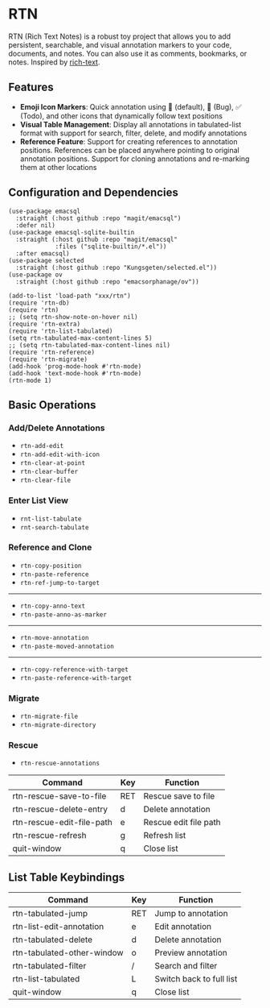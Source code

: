 # RTN
RTN (Rich Text Notes) is a robust toy project that allows you to add persistent, searchable, and visual annotation markers to your code, documents, and notes. You can also use it as comments, bookmarks, or notes. Inspired by [rich-text](https://github.com/Kinneyzhang/rich-text).

## Features
- **Emoji Icon Markers**: Quick annotation using 📝 (default), 🐛 (Bug), ✅ (Todo), and other icons that dynamically follow text positions
- **Visual Table Management**: Display all annotations in tabulated-list format with support for search, filter, delete, and modify annotations
- **Reference Feature**: Support for creating references to annotation positions. References can be placed anywhere pointing to original annotation positions. Support for cloning annotations and re-marking them at other locations

## Configuration and Dependencies
```elisp
(use-package emacsql
  :straight (:host github :repo "magit/emacsql")
  :defer nil)
(use-package emacsql-sqlite-builtin
  :straight (:host github :repo "magit/emacsql"
			 :files ("sqlite-builtin/*.el"))
  :after emacsql)
(use-package selected
  :straight (:host github :repo "Kungsgeten/selected.el"))
(use-package ov
  :straight (:host github :repo "emacsorphanage/ov"))
```

```elisp
(add-to-list 'load-path "xxx/rtn")
(require 'rtn-db)
(require 'rtn)
;; (setq rtn-show-note-on-hover nil)
(require 'rtn-extra)
(require 'rtn-list-tabulated)
(setq rtn-tabulated-max-content-lines 5)
;; (setq rtn-tabulated-max-content-lines nil)
(require 'rtn-reference)
(require 'rtn-migrate)
(add-hook 'prog-mode-hook #'rtn-mode)
(add-hook 'text-mode-hook #'rtn-mode)
(rtn-mode 1)
```

## Basic Operations

### Add/Delete Annotations
- `rtn-add-edit`
- `rtn-add-edit-with-icon`
- `rtn-clear-at-point`
- `rtn-clear-buffer`
- `rtn-clear-file`

### Enter List View
- `rnt-list-tabulate`
- `rnt-search-tabulate`

### Reference and Clone
- `rtn-copy-position`
- `rtn-paste-reference`
- `rtn-ref-jump-to-target`
---
- `rtn-copy-anno-text`
- `rtn-paste-anno-as-marker`
---
- `rtn-move-annotation`
- `rtn-paste-moved-annotation`
---
- `rtn-copy-reference-with-target`
- `rtn-paste-reference-with-target`

### Migrate
- `rtn-migrate-file`
- `rtn-migrate-directory`

### Rescue
- `rtn-rescue-annotations`

| Command                   | Key | Function              |
|---------------------------|-----|-----------------------|
| rtn-rescue-save-to-file   | RET | Rescue save to file   |
| rtn-rescue-delete-entry   | d   | Delete annotation     |
| rtn-rescue-edit-file-path | e   | Rescue edit file path |
| rtn-rescue-refresh        | g   | Refresh list          |
| quit-window               | q   | Close list            |


## List Table Keybindings

| Command                    | Key | Function                 |
|----------------------------|-----|--------------------------|
| rtn-tabulated-jump         | RET | Jump to annotation       |
| rtn-list-edit-annotation   | e   | Edit annotation          |
| rtn-tabulated-delete       | d   | Delete annotation        |
| rtn-tabulated-other-window | o   | Preview annotation       |
| rtn-tabulated-filter       | /   | Search and filter        |
| rtn-list-tabulated         | L   | Switch back to full list |
| quit-window                | q   | Close list               |
